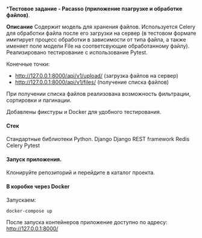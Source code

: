 ***Тестовое задание - Pacasso (приложение пзагрузке и обработке файлов)**. 


**Описание**
Содержит модель для хранения файлов. Используется Celery для обработки файла после его загрузки на сервер (в тестовом формате имитирует процесс обработки в зависимости от типа файла, а также именяет поле модели File на соответсвующие обработанному файлу).
Реализировано тестирование с использование Pytest.

Конечные точки:
- http://127.0.0.1:8000/api/v1/upload/ (загрузка файлов на сервер)
- http://127.0.0.1:8000/api/v1/files/ (получение списка файлов)

При получении списка файлов реализована возможность фильтрации, сортировки и пагинации.



Добавлены фикстуры и Docker для удобного тестирования.

#### Стек
Стандартные библиотеки Python.
Django
Django REST framework
Redis
Celery
Pytest

#### Запуск приложения.

Клонируйте репозиторий и перейдите в каталог проекта.

#### В коробке через Docker

Запускаем:

`docker-compose up`

После запуска контейнеров приложение доступно по адресу: http://127.0.0.1:8000/